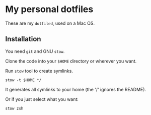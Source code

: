 # My personal dotfiles

These are my `dotfiled`, used on a Mac OS.

## Installation

You need `git` and GNU `stow`.

Clone the code into your `$HOME` directory or wherever you want.

Run `stow` tool to create symlinks.

```
stow -t $HOME */
```

It generates all symlinks to your home (the '/' ignores the README).

Or if you just select what you want:

```
stow zsh
```

